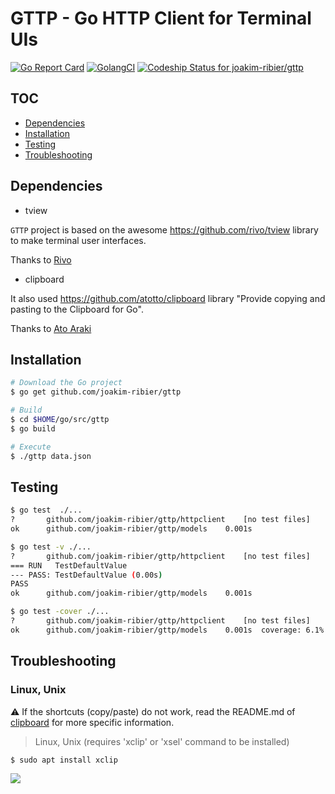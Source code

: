 # GTTP - Go HTTP Client for Terminal UIs

[![Go Report Card](https://goreportcard.com/badge/github.com/joakim-ribier/gttp)](https://goreportcard.com/report/github.com/joakim-ribier/gttp)
[![GolangCI](https://golangci.com/badges/github.com/golangci/golangci-lint.svg)](https://golangci.com)
[![Codeship Status for joakim-ribier/gttp](https://app.codeship.com/projects/99326050-2b1a-0137-1c6f-3219270c09ea/status?branch=master)](https://app.codeship.com/projects/331117)

## TOC

* [Dependencies](#dependencies)
* [Installation](#installation)
* [Testing](#testing)
* [Troubleshooting](#troubleshooting)

## Dependencies

* tview

`GTTP` project is based on the awesome https://github.com/rivo/tview library to make terminal user interfaces.

Thanks to [Rivo](https://github.com/rivo)

* clipboard

It also used https://github.com/atotto/clipboard library "Provide copying and pasting to the Clipboard for Go".

Thanks to [Ato Araki](https://github.com/atotto)

## Installation

```bash
# Download the Go project
$ go get github.com/joakim-ribier/gttp

# Build
$ cd $HOME/go/src/gttp
$ go build

# Execute
$ ./gttp data.json
```

## Testing

```bash
$ go test  ./...
?   	github.com/joakim-ribier/gttp/httpclient	[no test files]
ok  	github.com/joakim-ribier/gttp/models	0.001s
```
```bash
$ go test -v ./...
?   	github.com/joakim-ribier/gttp/httpclient	[no test files]
=== RUN   TestDefaultValue
--- PASS: TestDefaultValue (0.00s)
PASS
ok  	github.com/joakim-ribier/gttp/models	0.001s
```
```bash
$ go test -cover ./...
?   	github.com/joakim-ribier/gttp/httpclient	[no test files]
ok  	github.com/joakim-ribier/gttp/models	0.001s	coverage: 6.1% of statements
```

## Troubleshooting

### Linux, Unix

:warning:
If the shortcuts (copy/paste) do not work, read the README.md of [clipboard](https://github.com/atotto/clipboard) for more specific information.

> Linux, Unix (requires 'xclip' or 'xsel' command to be installed)

```bash
$ sudo apt install xclip
```

![](https://media0.giphy.com/media/1XgIXQEzBu6ZWappVu/giphy.gif)
